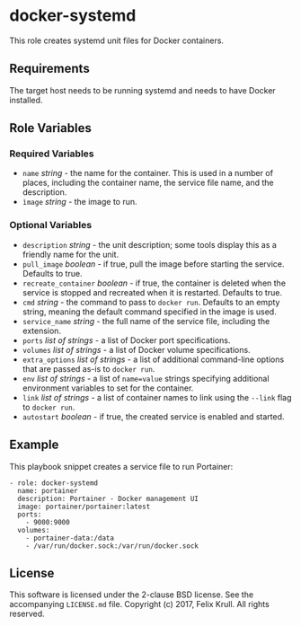 # docker-systemd
This role creates systemd unit files for Docker containers.

## Requirements
The target host needs to be running systemd and needs to have Docker installed.

## Role Variables

### Required Variables
* `name` *string* - the name for the container. This is used in a number of
  places, including the container name, the service file name, and the
  description.
* `ìmage` *string* - the image to run.

### Optional Variables
* `description` *string* - the unit description; some tools display this as a
  friendly name for the unit.
* `pull_image` *boolean* - if true, pull the image before starting the
  service. Defaults to true.
* `recreate_container` *boolean* - if true, the container is deleted when the
  service is stopped and recreated when it is restarted. Defaults to true.
* `cmd` *string* - the command to pass to `docker run`. Defaults to an empty
  string, meaning the default command specified in the image is used.
* `service_name` *string* - the full name of the service file, including the
  extension.
* `ports` *list of strings* - a list of Docker port specifications.
* `volumes` *list of strings* - a list of Docker volume specifications.
* `extra_options` *list of strings* - a list of additional command-line options
  that are passed as-is to `docker run`.
* `env` *list of strings* - a list of `name=value` strings specifying additional
  environment variables to set for the container.
* `link` *list of strings* - a list of container names to link using the
  `--link` flag to `docker run`.
* `autostart` *boolean* - if true, the created service is enabled and started.

## Example
This playbook snippet creates a service file to run Portainer:

    - role: docker-systemd
      name: portainer
      description: Portainer - Docker management UI
      image: portainer/portainer:latest
      ports:
        - 9000:9000
      volumes:
        - portainer-data:/data
        - /var/run/docker.sock:/var/run/docker.sock

## License
This software is licensed under the 2-clause BSD license. See the accompanying
`LICENSE.md` file.
Copyright (c) 2017, Felix Krull. All rights reserved.
